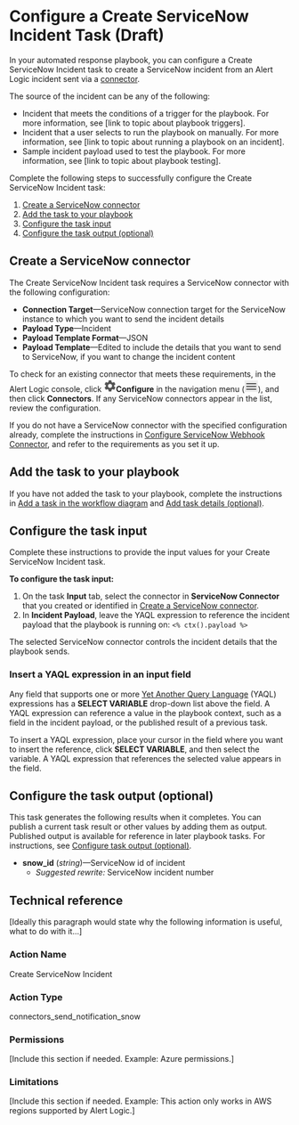 # Configure a Create ServiceNow Incident Task (Draft)

In your automated response playbook, you can configure a Create ServiceNow Incident task to create a ServiceNow incident from an Alert Logic incident sent via a [connector](../../../configure/connectors-beta/connectors.md).

The source of the incident  can be any of the following:

* Incident that meets the conditions of a trigger for the playbook. For more information, see [link to topic about playbook triggers].
* Incident that a user selects to run the playbook on manually. For more information, see [link to topic about running a playbook on an incident].
* Sample incident payload used to test the playbook. For more information, see [link to topic about playbook testing].

Complete the following steps to successfully configure the Create ServiceNow Incident task:

1. [Create a ServiceNow connector](#CreateaServiceNowconnector)
2. [Add the task to your playbook](#Addthetasktoyourplaybook)
3. [Configure the task input](#Configurethetaskinput)
4. [Configure the task output (optional)](#Configurethetaskoutputoptional)

## Create a ServiceNow connector

The Create ServiceNow Incident task requires a ServiceNow connector  with the following configuration:

* **Connection Target**—ServiceNow connection target for the ServiceNow instance to which you want to send the incident details
* **Payload Type**—Incident
* **Payload Template Format**—JSON
* **Payload Template**—Edited to include the details that you want to send to ServiceNow, if you want to change the incident content

To check for an existing connector that meets these requirements,  in the Alert Logic console, click ![](../../../Resources/Images/dashboard/configure-icon.png)**Configure** in the navigation menu (![](../../../Resources/Images/dashboard/menu-icon.png)), and then click **Connectors**. If any ServiceNow connectors appear in the list, review the configuration.

If you do not have a ServiceNow connector with the specified configuration already, complete the instructions in [Configure ServiceNow Webhook Connector](../../../configure/connectors-beta/servicenow.md), and refer to the requirements as you set it up.

## Add the task to your playbook

If you have not added the  task to your playbook, complete the instructions in [Add a task in the workflow diagram](../add-task.md#Addataskintheworkflowdiagram) and [Add task details (optional)](../add-task.md#Addtaskdetailsoptional).

## Configure the task input

Complete these instructions to provide the input values for your Create ServiceNow Incident task.

**To configure the task input:**

1. On the task **Input** tab, select the connector in **ServiceNow Connector** that you created or identified in [Create a ServiceNow connector](#CreateaServiceNowconnector).
2. In **Incident Payload**, leave the YAQL expression to reference the incident payload that the playbook is running on: 
`<% ctx().payload %>`

The selected ServiceNow connector controls the incident details that the playbook sends.

### Insert a YAQL expression in an input field

Any field that supports one or more [Yet Another Query Language](https://yaql.readthedocs.io/en/latest/) (YAQL) expressions has a **SELECT VARIABLE** drop-down list above the field. A YAQL expression can  reference a value in the playbook context, such as a field in the incident payload, or the published result of a previous task.

To insert a YAQL expression, place your cursor in the field where you want to insert the reference, click **SELECT VARIABLE**, and then select the variable. A YAQL expression that references the selected value appears in the field.

## Configure the task output (optional)

This task generates the following results when it completes. You can publish a current task result or other values by adding them as output. Published output  is available for reference in later playbook tasks. For instructions, see [Configure task output (optional)](../add-task.md#Configuretaskoutputoptional).

* **snow_id** (*string*)—ServiceNow id of incident
   * *Suggested rewrite:* ServiceNow incident number

## Technical reference

[Ideally this paragraph would state why the following information is useful, what to do with it...]

### Action Name

Create ServiceNow Incident

### Action Type

connectors_send_notification_snow

### Permissions

[Include this section if needed. Example: Azure permissions.]

### Limitations

[Include this section if needed. Example: This action only works in AWS regions supported by Alert Logic.]
